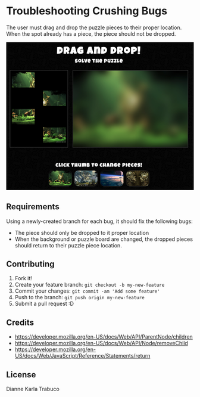 # Troubleshooting Crushing Bugs
The user must drag and drop the puzzle pieces to their proper location. When the spot already has a piece, the piece should not be dropped.

![drag and drop puzzle game](images/UI.png "drag and drop puzzle game")


## Requirements
Using a newly-created branch for each bug, it should fix the following bugs:

* The piece should only be dropped to it proper location
* When the background or puzzle board are changed, the dropped pieces should return to their puzzle piece location.


## Contributing

1. Fork it!
2. Create your feature branch: `git checkout -b my-new-feature`
3. Commit your changes: `git commit -am 'Add some feature'`
4. Push to the branch: `git push origin my-new-feature`
5. Submit a pull request :D

## Credits

* https://developer.mozilla.org/en-US/docs/Web/API/ParentNode/children
* https://developer.mozilla.org/en-US/docs/Web/API/Node/removeChild
* https://developer.mozilla.org/en-US/docs/Web/JavaScript/Reference/Statements/return

## License

Dianne Karla Trabuco
